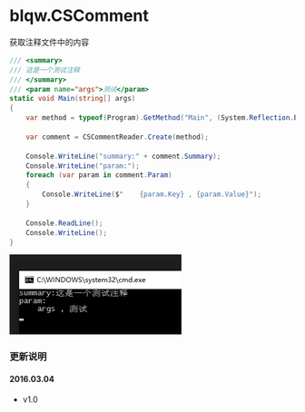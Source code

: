 # blqw.CSComment
获取注释文件中的内容

```csharp
/// <summary>
/// 这是一个测试注释
/// </summary>
/// <param name="args">测试</param>
static void Main(string[] args)
{
    var method = typeof(Program).GetMethod("Main", (System.Reflection.BindingFlags)(-1));

    var comment = CSCommentReader.Create(method);

    Console.WriteLine("summary:" + comment.Summary);
    Console.WriteLine("param:");
    foreach (var param in comment.Param)
    {
        Console.WriteLine($"    {param.Key} , {param.Value}");
    }

    Console.ReadLine();
    Console.WriteLine();
}
```
![输出](https://raw.githubusercontent.com/blqw/blqw.CSComment/master/demo.png)

### 更新说明
#### 2016.03.04
* v1.0